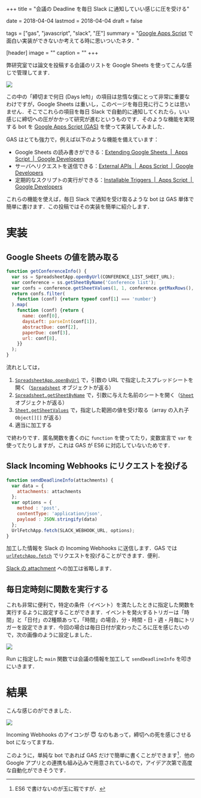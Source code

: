 +++
title = "会議の Deadline を毎日 Slack に通知していい感じに圧を受ける"

date = 2018-04-04
lastmod = 2018-04-04
draft = false

tags = ["gas", "javascript", "slack", "圧"]
summary = "[Google Apps Script](https://developers.google.com/apps-script/) で面白い実装ができないか考えてる時に思いついたネタ．"

[header]
image = ""
caption = ""
+++

弊研究室では論文を投稿する会議のリストを Google Sheets を使ってこんな感じで管理してます．

![](/img/gss-conference-list.png)

この中の「締切まで何日 (Days left)」の項目は怠惰な僕にとって非常に重要なわけですが，Google Sheets は重いし，このページを毎日見に行こうとは思いません．そこでこれらの項目を毎日 Slack で自動的に通知してくれたら，いい感じに締切への圧がかかって研究が進むというものです．そのような機能を実現する bot を [Google Apps Script (GAS)](https://developers.google.com/apps-script/) を使って実装してみました．

GAS はとても強力で，例えば以下のような機能を備えています：

- Google Sheets の読み書きができる：[Extending Google Sheets  |  Apps Script  |  Google Developers](https://developers.google.com/apps-script/guides/sheets)
- サーバへリクエストを送信できる：[External APIs  |  Apps Script  |  Google Developers](https://developers.google.com/apps-script/guides/services/external)
- 定期的なスクリプトの実行ができる：[Installable Triggers  |  Apps Script  |  Google Developers](https://developers.google.com/apps-script/guides/triggers/installable)

これらの機能を使えば，毎日 Slack で通知を受け取るような bot は GAS 単体で簡単に書けます．この投稿ではその実装を簡単に紹介します．

# 実装

## Google Sheets の値を読み取る

```js
function getConferenceInfo() {
  var ss = SpreadsheetApp.openByUrl(CONFERENCE_LIST_SHEET_URL);
  var conference = ss.getSheetByName('Conference list');
  var confs = conference.getSheetValues(1, 1, conference.getMaxRows(), 9);
  return confs.filter(
    function (conf) {return typeof conf[1] === 'number'}
  ).map(
    function (conf) {return {
      name: conf[0],
      daysLeft: parseInt(conf[1]),
      abstractDue: conf[2],
      paperDue: conf[3],
      url: conf[8],
    }}
  );
}
```

流れとしては，

1. [`SpreadsheetApp.openByUrl`](https://developers.google.com/apps-script/reference/spreadsheet/spreadsheet-app#openByUrl(String)) で，引数の URL で指定したスプレッドシートを開く（[`Spreadsheet`](https://developers.google.com/apps-script/reference/spreadsheet/spreadsheet) オブジェクトが返る）
2. [`Spreadsheet.getSheetByName`](https://developers.google.com/apps-script/reference/spreadsheet/spreadsheet#getSheetByName(String)) で，引数に与えた名前のシートを開く（[`Sheet`](https://developers.google.com/apps-script/reference/spreadsheet/sheet) オブジェクトが返る）
3. [`Sheet.getSheetValues`](https://developers.google.com/apps-script/reference/spreadsheet/sheet#getSheetValues(Integer,Integer,Integer,Integer)) で，指定した範囲の値を受け取る（array の入れ子 `Object[][]` が返る）
4. 適当に加工する

で終わりです．匿名関数を書くのに `function` を使ってたり，変数宣言で `var` を使ってたりしますが，これは GAS が ES6 に対応していないためです．

## Slack Incoming Webhooks にリクエストを投げる

```js
function sendDeadlineInfo(attachments) {
  var data = {
    attachments: attachments
  };
  var options = {
    method : 'post',
    contentType: 'application/json',
    payload : JSON.stringify(data)
  };
  UrlFetchApp.fetch(SLACK_WEBHOOK_URL, options);
}
```

加工した情報を Slack の Incoming Webhooks に送信します．GAS では [`urlFetchApp.fetch`](https://developers.google.com/apps-script/reference/url-fetch/url-fetch-app#fetch(String,Object)) でリクエストを投げることができます．便利．

[Slack の attachment](https://api.slack.com/docs/message-attachments) への加工は省略します．

## 毎日定時刻に関数を実行する

これも非常に便利で，特定の条件（イベント）を満たしたときに指定した関数を実行するように設定することができます．イベントを発火するトリガーは「時間」と「日付」の2種類あって，「時間」の場合，分・時間・日・週・月毎にトリガーを設定できます．今回の場合は毎日日付が変わったころに圧を感じたいので，次の画像のように設定しました．

![](/img/gas-schedule.png)

Run に指定した `main` 関数では会議の情報を加工して `sendDeadlineInfo` を叩きにいきます．

# 結果

こんな感じのができました．

![](/img/slack-deadline.png)

Incoming Webhooks のアイコンが :innocent: なのもあって，締切への死を感じさせる bot になってますね．

このように，単純な bot であれば GAS だけで簡単に書くことができます[^1]．他の Google アプリとの連携も組み込みで用意されているので，アイデア次第で高度な自動化ができそうです．

[^1]: ES6 で書けないのが玉に瑕ですが．
